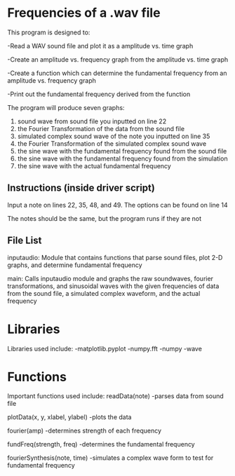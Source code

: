 # Frequencies of a .wav file

This program is designed to:

-Read a WAV sound file and plot it as a amplitude vs. time graph

-Create an amplitude vs. frequency graph from the amplitude vs. time graph

-Create a function which can determine the fundamental frequency from an amplitude vs. frequency graph

-Print out the fundamental frequency derived from the function



The program will produce seven graphs:
1) sound wave from sound file you inputted on line 22
2) the Fourier Transformation of the data from the sound file
3) simulated complex sound wave of the note you inputted on line 35
4) the Fourier Transformation of the simulated complex sound wave
5) the sine wave with the fundamental frequency found from the sound file
6) the sine wave with the fundamental frequency found from the simulation
7) the sine wave with the actual fundamental frequency


## Instructions (inside driver script)

Input a note on lines 22, 35, 48, and 49. The options can be found on line 14

The notes should be the same, but the program runs if they are not


## File List

inputaudio: Module that contains functions that parse sound files, plot 2-D graphs, and determine fundamental frequency

main: Calls inputaudio module and graphs the raw soundwaves, fourier transformations, and sinusoidal waves with the given frequencies of data from the sound file, a simulated complex waveform, and the actual frequency

# Libraries

Libraries used include:
-matplotlib.pyplot
-numpy.fft
-numpy
-wave

# Functions

Important functions used include:
readData(note)
-parses data from sound file

plotData(x, y, xlabel, ylabel)
-plots the data

fourier(amp)
-determines strength of each frequency

fundFreq(strength, freq)
-determines the fundamental frequency

fourierSynthesis(note, time)
-simulates a complex wave form to test for fundamental frequency



